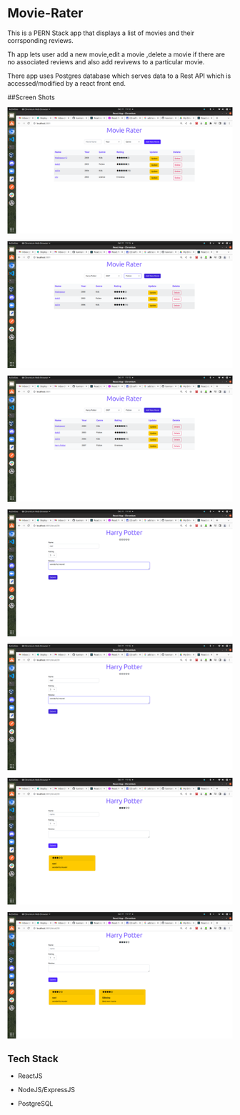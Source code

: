 # Movie-Rater
This is a PERN Stack app that displays a list of movies and their corrsponding reviews.

Th app lets user add a new movie,edit a movie ,delete a movie if there are no associated reviews and also add revivews to a particular movie.

There app uses Postgres database which serves data to a Rest API which is accessed/modified by a react front end.

##Screen Shots

![](client//images//MovieRater1.png)

![](client//images//MovieRater2.png)

![](client//images//MovieRater3.png)

![](client//images//MovieRater4.png)

![](client//images//MovieRater4.png)

![](client//images//MovieRater5.png)

![](client//images//MovieRater6.png)

## Tech Stack 

* ReactJS

* NodeJS/ExpressJS

* PostgreSQL

